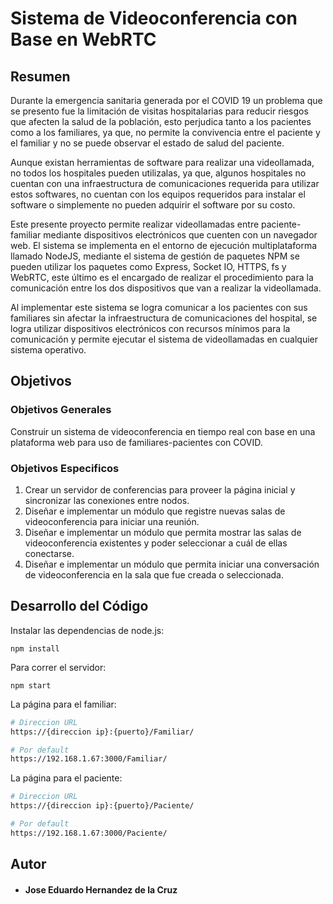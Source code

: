 # Sistema de Videoconferencia con Base en WebRTC
## Resumen
Durante la emergencia sanitaria generada por el COVID 19 un problema que se presento fue
la limitación de visitas hospitalarias para reducir riesgos que afecten la salud de la población,
esto perjudica tanto a los pacientes como a los familiares, ya que, no permite la convivencia
entre el paciente y el familiar y no se puede observar el estado de salud del paciente.

Aunque existan herramientas de software para realizar una videollamada, no todos los
hospitales pueden utilizalas, ya que, algunos hospitales no cuentan con una infraestructura
de comunicaciones requerida para utilizar estos softwares, no cuentan con los equipos
requeridos para instalar el software o simplemente no pueden adquirir el software por su
costo.

Este presente proyecto permite realizar videollamadas entre paciente-familiar mediante
dispositivos electrónicos que cuenten con un navegador web. El sistema se implementa en el
entorno de ejecución multiplataforma llamado NodeJS, mediante el sistema de gestión de
paquetes NPM se pueden utilizar los paquetes como Express, Socket IO, HTTPS, fs y
WebRTC, este último es el encargado de realizar el procedimiento para la comunicación
entre los dos dispositivos que van a realizar la videollamada. 

Al implementar este sistema se logra comunicar a los pacientes con sus familiares sin afectar la infraestructura de
comunicaciones del hospital, se logra utilizar dispositivos electrónicos con recursos mínimos
para la comunicación y permite ejecutar el sistema de videollamadas en cualquier sistema
operativo.

## Objetivos 

### Objetivos Generales
Construir un sistema de videoconferencia en tiempo real con base en una plataforma web
para uso de familiares-pacientes con COVID.

### Objetivos Especificos
1. Crear un servidor de conferencias para proveer la página inicial y sincronizar las
conexiones entre nodos.
2. Diseñar e implementar un módulo que registre nuevas salas de videoconferencia
para iniciar una reunión.
3. Diseñar e implementar un módulo que permita mostrar las salas de
videoconferencia existentes y poder seleccionar a cuál de ellas conectarse.
4. Diseñar e implementar un módulo que permita iniciar una conversación de
videoconferencia en la sala que fue creada o seleccionada.

## Desarrollo del Código
Instalar las dependencias de node.js:
```
npm install 
```

Para correr el servidor:
```
npm start
```

La página para el familiar:
``` sh
# Direccion URL
https://{direccion ip}:{puerto}/Familiar/ 

# Por default 
https://192.168.1.67:3000/Familiar/ 
```

La página para el paciente:
``` sh
# Direccion URL
https://{direccion ip}:{puerto}/Paciente/ 

# Por default 
https://192.168.1.67:3000/Paciente/ 
```

## Autor
- #### Jose Eduardo Hernandez de la Cruz